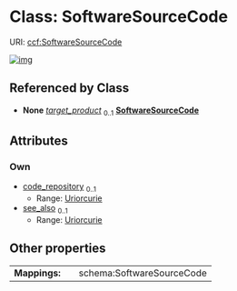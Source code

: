 
# Class: SoftwareSourceCode




URI: [ccf:SoftwareSourceCode](http://purl.org/ccf/SoftwareSourceCode)


[![img](https://yuml.me/diagram/nofunky;dir:TB/class/[SoftwareApplication]++-%20target_product%200..1>[SoftwareSourceCode&#124;code_repository:uriorcurie%20%3F;see_also:uriorcurie%20%3F],[SoftwareApplication])](https://yuml.me/diagram/nofunky;dir:TB/class/[SoftwareApplication]++-%20target_product%200..1>[SoftwareSourceCode&#124;code_repository:uriorcurie%20%3F;see_also:uriorcurie%20%3F],[SoftwareApplication])

## Referenced by Class

 *  **None** *[target_product](target_product.md)*  <sub>0..1</sub>  **[SoftwareSourceCode](SoftwareSourceCode.md)**

## Attributes


### Own

 * [code_repository](code_repository.md)  <sub>0..1</sub>
     * Range: [Uriorcurie](types/Uriorcurie.md)
 * [see_also](see_also.md)  <sub>0..1</sub>
     * Range: [Uriorcurie](types/Uriorcurie.md)

## Other properties

|  |  |  |
| --- | --- | --- |
| **Mappings:** | | schema:SoftwareSourceCode |

